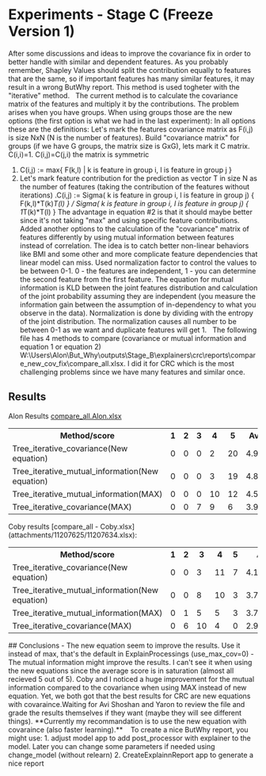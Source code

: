 # Experiments - Stage C (Freeze Version 1)
After some discussions and ideas to improve the covariance fix in order to better handle with similar and dependent features.
As you probably remember, Shapley Values should split the contribution equally to features that are the same,
so if important features has many similar features, it may result in a wrong ButWhy report.
This method is used togheter with the "iterative" method.
 
The current method is to calculate the covariance matrix of the features and multiply it by the contributions. The problem arises when you have groups.
When using groups those are the new options (the first option is what we had in the last experiment):
In all options these are the definitions:
Let's mark the features covariance matrix as F(i,j) is size NxN (N is the number of features). Build "covariance matrix" for groups (if we have G groups, the matrix size is GxG), lets mark it C matrix. C(i,i)=1. C(i,j)=C(j,i) the matrix is symmetric
1. C(i,j) := max{ F(k,l) | k is feature in group i, l is feature in group j }
2. Let's mark feature contribution for the prediction as vector T in size N as the number of features (taking the contribution of the features without iterations) .C(i,j) := Sigma( k is feature in group i, l is feature in group j) { F(k,l)*T(k)*T(l) } / Sigma( k is feature in group i, l is feature in group j) { 1*T(k)*T(l) }
The advantage in equation #2 is that it should maybe better since it's not taking "max" and using specific feature contributions.
 
Added another options to the calculation of the "covariance" matrix of features differently by using mutual information between features instead of correlation. The idea is to catch better non-linear behaviors like BMI and some other and more complicate feature dependencies that linear model can miss.
Used normalization factor to control the values to be between 0-1. 0 - the features are independent, 1 - you can determine the second feature from the first feature.
The equation for mutual information is KLD between the joint features distribution and calculation of the joint probability assuming they are independent (you measure the information gain between the assumption of in-dependency to what you observe in the data). Normalization is done by dividing with the entropy of the joint distribution. The normalization causes all number to be between 0-1 as we want and duplicate features will get 1.
 
The following file has 4 methods to compare (covariance or mutual information and equation 1 or equation 2) W:\Users\Alon\But_Why\outputs\Stage_B\explainers\crc\reports\compare_new_cov_fix\compare_all.xlsx.
I did it for CRC which is the most challenging problems since we have many features and similar once.
## Results
Alon Results [compare_all.Alon.xlsx](attachments/11207625/11207623.xlsx)
<table><tbody>
<tr>
<th>Method/score</th>
<th>1</th>
<th>2</th>
<th>3</th>
<th>4</th>
<th>5</th>
<th>Average</th>
<th>Average_0.5</th>
</tr>
<tr>
<td>Tree_iterative_covariance(New equation)</td>
<td>0</td>
<td>0</td>
<td>0</td>
<td>2</td>
<td>20</td>
<td>4.909091</td>
<td>2.214607252</td>
</tr>
<tr>
<td>Tree_iterative_mutual_information(New equation)</td>
<td>0</td>
<td>0</td>
<td>0</td>
<td>3</td>
<td>19</td>
<td>4.863636</td>
<td>2.20387689</td>
</tr>
<tr>
<td>Tree_iterative_mutual_information(MAX)</td>
<td>0</td>
<td>0</td>
<td>0</td>
<td>10</td>
<td>12</td>
<td>4.545455</td>
<td>2.128764351</td>
</tr>
<tr>
<td>Tree_iterative_covariance(MAX)</td>
<td>0</td>
<td>0</td>
<td>7</td>
<td>9</td>
<td>6</td>
<td>3.954545</td>
<td>1.979125614</td>
</tr>
</tbody></table>
Coby results [compare_all - Coby.xlsx](attachments/11207625/11207634.xlsx):
<table><tbody>
<tr>
<th>Method/score</th>
<th>1</th>
<th>2</th>
<th>3</th>
<th>4</th>
<th>5</th>
<th>Average</th>
<th>Average_0.5</th>
</tr>
<tr>
<td>Tree_iterative_covariance(New equation)</td>
<td>0</td>
<td>0</td>
<td>3</td>
<td>11</td>
<td>7</td>
<td>4.19047619</td>
<td>2.04041087</td>
</tr>
<tr>
<td>Tree_iterative_mutual_information(New equation)</td>
<td>0</td>
<td>0</td>
<td>8</td>
<td>10</td>
<td>3</td>
<td>3.761904762</td>
<td>1.931648114</td>
</tr>
<tr>
<td>Tree_iterative_mutual_information(MAX)</td>
<td>0</td>
<td>1</td>
<td>5</td>
<td>5</td>
<td>3</td>
<td>3.714285714</td>
<td>1.913047967</td>
</tr>
<tr>
<td>Tree_iterative_covariance(MAX)</td>
<td>0</td>
<td>6</td>
<td>10</td>
<td>4</td>
<td>0</td>
<td>2.9</td>
<td>1.690289472</td>
</tr>
</tbody></table>
## Conclusions
- The new equation seem to improve the results. Use it instead of max, that's the default in ExplainProcessings (use_max_cov=0)
- The mutual information might improve the results. I can't see it when using the new equations since the average score is in saturation (almost all recieved 5 out of 5). Coby and I noticed a huge improvement for the mutual information compared to the covariance when using MAX instead of new equation. Yet, we both got that the best results for CRC are new equations with covaraince.Waiting for Avi Shoshan and Yaron to review the file and grade the results themselves if they want (maybe they will see different things). **Currently my recommandation is to use the new equation with covaraince (also faster learning).** 
 
To create a nice ButWhy report, you might use:
1. adjust model app to add post_processor with explainer to the model. Later you can change some parameters if needed using change_model (without relearn)
2. CreateExplainnReport app to generate a nice report
 
